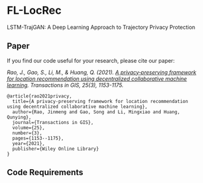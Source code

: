 # FL-LocRec

LSTM-TrajGAN: A Deep Learning Approach to Trajectory Privacy Protection

## Paper

If you find our code useful for your research, please cite our paper:

*Rao, J., Gao, S., Li, M., & Huang, Q. (2021). [A privacy‐preserving framework for location recommendation using decentralized collaborative machine learning](https://onlinelibrary.wiley.com/doi/abs/10.1111/tgis.12769). Transactions in GIS, 25(3), 1153-1175.*

```
@article{rao2021privacy,
  title={A privacy-preserving framework for location recommendation using decentralized collaborative machine learning},
  author={Rao, Jinmeng and Gao, Song and Li, Mingxiao and Huang, Qunying},
  journal={Transactions in GIS},
  volume={25},
  number={3},
  pages={1153--1175},
  year={2021},
  publisher={Wiley Online Library}
}
```

## Code Requirements

